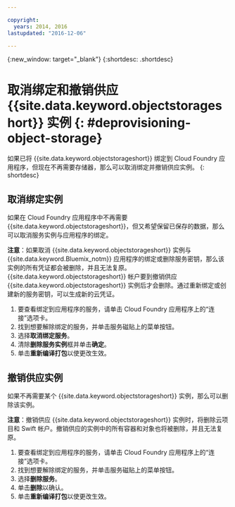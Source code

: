 ```yaml
---

copyright:
  years: 2014, 2016
lastupdated: "2016-12-06"

---
```

{:new_window: target="_blank"}
{:shortdesc: .shortdesc}

# 取消绑定和撤销供应 {{site.data.keyword.objectstorageshort}} 实例 {: #deprovisioning-object-storage}

如果已将 {{site.data.keyword.objectstorageshort}} 绑定到 Cloud Foundry 应用程序，但现在不再需要存储器，那么可以取消绑定并撤销供应实例。
{: shortdesc}


## 取消绑定实例
如果在 Cloud Foundry 应用程序中不再需要 {{site.data.keyword.objectstorageshort}}，但又希望保留已保存的数据，那么可以取消服务实例与应用程序的绑定。

**注意**：如果取消 {{site.data.keyword.objectstorageshort}} 实例与 {{site.data.keyword.Bluemix_notm}} 应用程序的绑定或删除服务密钥，那么该实例的所有凭证都会被删除，并且无法复原。{{site.data.keyword.objectstorageshort}} 帐户要到撤销供应 {{site.data.keyword.objectstorageshort}} 实例后才会删除。通过重新绑定或创建新的服务密钥，可以生成新的云凭证。

1. 要查看绑定到应用程序的服务，请单击 Cloud Foundry 应用程序上的“连接”选项卡。
2. 找到想要解除绑定的服务，并单击服务磁贴上的菜单按钮。
3. 选择**取消绑定服务**。
4. 清除**删除服务实例**框并单击**确定**。
5. 单击**重新编译打包**以使更改生效。



## 撤销供应实例

如果不再需要某个 {{site.data.keyword.objectstorageshort}} 实例，那么可以删除该实例。

**注意**：撤销供应 {{site.data.keyword.objectstorageshort}} 实例时，将删除云项目和 Swift 帐户。撤销供应的实例中的所有容器和对象也将被删除，并且无法复原。

1. 要查看绑定到应用程序的服务，请单击 Cloud Foundry 应用程序上的“连接”选项卡。
2. 找到想要解除绑定的服务，并单击服务磁贴上的菜单按钮。
3. 选择**删除服务**。
4. 单击**删除**以确认。
5. 单击**重新编译打包**以使更改生效。
